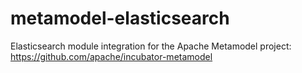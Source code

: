metamodel-elasticsearch
=======================

Elasticsearch module integration for the Apache Metamodel project: https://github.com/apache/incubator-metamodel


